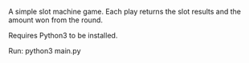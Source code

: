 A simple slot machine game. 
Each play returns the slot results and the amount won from the round.

Requires Python3 to be installed.

Run: python3 main.py

